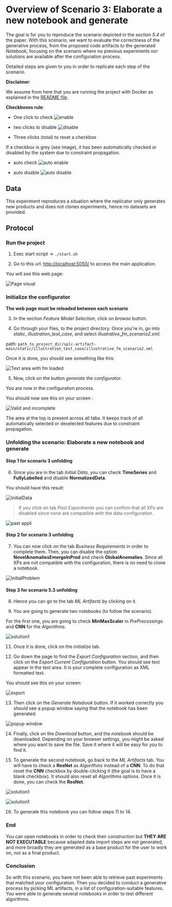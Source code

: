 # Overview of Scenario 3: Elaborate a new notebook and generate

The goal is for you to reproduce the scenario depicted in the _section 5.4_ of the paper.
With this scenario, we want to evaluate the correctness of the generative process, from the proposed code artifacts to the generated Notebook, focusing on the scenario where no previous experiments nor solutions are available after the configuration process.

Detailed steps are given to you in order to replicate each step of the scenario.

**Disclaimer**:

We assume from here that you are running the project with Docker as explained in the [README file](../README.md).

**Checkboxes rule**:

- One click to check ![enable](../assets/all/enable.png)

- two clicks to disable ![disable](../assets/all/disable.png)

- Three clicks (total) to reset a checkbox

If a checkbox is grey (see image), it has been automatically checked or disabled by the system due to constraint propagation.

- auto check ![auto enable](../assets/all/auto_enable.png)

- auto disable ![auto disable](../assets/all/auto_disable.png)

## Data

This experiment reproduces a situation where the replicator only generates new products and does not clones experiments, hence no datasets are provided.

## Protocol

### Run the project

1. Exec start script -> `./start.sh`

2. Go to this url: [http://localhost:5050/](http://localhost:5050/) to access the main application.

You will see this web page:

![Page visual](../assets/reproduce/app_full_page.png)

### Initialize the configurator

**The web page must be reloaded between each scenario**

3. In the section _Feature Model Selection_, click on _browse_ button.

4. Go through your files, to the project directory. Once you're in, go into _static_, _illustration_test_case_, and select _illustrative_fm_scenario2.xml_.

path: `path_to_project_dir/splc-artifact-main/static/illustration_test_case/illustrative_fm_scenario2.xml`

Once it is done, you should see something like this:

![Text area with fm loaded](../assets/scenarios/scenario_2/fm_loaded_scenario2.png)

5. Now, click on the button _generate the configurator_.

You are now in the configuration process.

You should now see this on your screen :

![Valid and incomplete](../assets/reproduce/configuration_process.png)

The area at the top is present across all tabs. It keeps track of all automatically selected or deselected features due to constraint propagation.

### Unfolding the scenario: Elaborate a new notebook and generate

#### Step 1 for scenario 3 unfolding

6. Since you are in the tab _Initial Data_, you can check **TimeSeries** and **FullyLabelled** and disable **NormalizedData**.

You should have this result:

![InitialData](../assets/scenarios/scenario_3/initialData_scenario3.png)

> If you click on tab _Past Experiments_ you can confirm that all XPs are disabled since none are compatible with the data configuration.

![past appli](../assets/scenarios/scenario_3/past_appli_scenario3.png)

#### Step 2 for scenario 3 unfolding

7. You can now click on the tab _Business Requirements_ in order to complete them. Then, you can disable the option **NovelAnomaliesEmergeInProd** and check **GlobalAnomalies**. Since all XPs are not compatible with the configuration, there is no need to clone a notebook.

![InitialProblem](../assets/scenarios/scenario_3/initialProblem_scenario3.png)

#### Step 3 for scenario 5.3 unfolding

8. Hence you can go to the tab _ML Artifacts_ by clicking on it.

9. You are going to generate two notebooks (to follow the scenario).

For the first one, you are going to check **MinMaxScaler** in _PreProcessings_ and **CNN** for the _Algorithms_.

![solution1](../assets/scenarios/scenario_3/solution1_scenario3.png)

11. Once it is done, click on the _initialize_ tab.

12. Go down the page to find the _Export Configuration_ section, and then click on the _Export Current Configuration_ button. You should see text appear in the text area. It is your complete configuration as XML formatted text.

You should see this on your screen:

![export](../assets/reproduce/export.png)

13. Then click on the _Generate Notebook_ button. If it worked correctly you should see a popup window saying that the notebook has been generated.

![popup window](../assets/reproduce/popup.png)

14. Finally, click on the _Download_ button, and the notebook should be downloaded. Depending on your browser settings, you might be asked where you want to save the file. Save it where it will be easy for you to find it.

15. To generate the second notebook, go back to the _ML Artifacts_ tab. You will have to check a **ResNet** as _Algorithms_ instead of a **CNN**. To do that reset the **CNN** checkbox by double-clicking it (the goal is to have a blank checkbox). It should also reset all _Algorithms_ options. Once it is done, you can check the **ResNet**.

![solution1](../assets/scenarios/scenario_3/solution2_scenario3.png)

![solution1](../assets/scenarios/scenario_3/solution3_scenario3.png)

16. To generate this notebook you can follow steps 11 to 14.

### End

You can open notebooks in order to check their construction but **THEY ARE NOT EXECUTABLE** because adapted data import steps are not generated, and more broadly they are generated as a base product for the user to work on, not as a final product.

### Conclusion

So with this scenario, you have not been able to retrieve past experiments that matched your configuration. Then you decided to conduct a generative process by picking ML artifacts, in a list of configuration-suitable features. You were able to generate several notebooks in order to test different algorithms.
